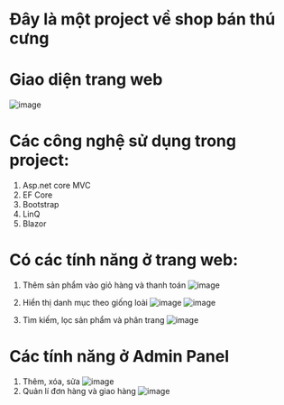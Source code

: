 # Đây là một project về shop bán thú cưng
# Giao diện trang web
![image](https://user-images.githubusercontent.com/72543241/169776146-51f09922-9678-4d1b-b173-3f446c87fdbc.png)
# Các công nghệ sử dụng trong project:
1. Asp.net core MVC
2. EF Core
3. Bootstrap
4. LinQ
5. Blazor
# Có các tính năng ở trang web:
1. Thêm sản phẩm vào giỏ hàng và thanh toán
![image](https://user-images.githubusercontent.com/72543241/169777098-8aa0862d-2021-4730-85d2-303b8d9fad12.png)

2. Hiển thị danh mục theo giống loài
![image](https://user-images.githubusercontent.com/72543241/169779590-ca5af512-6212-4dde-82d3-2404b1875289.png)
![image](https://user-images.githubusercontent.com/72543241/169779809-ece7501d-a503-457b-8534-922cc731c2f9.png)

3. Tìm kiếm, lọc sản phẩm và phân trang
![image](https://user-images.githubusercontent.com/72543241/173008757-874bb1c0-d95b-4763-a55a-3a29cd7a5118.png)

# Các tính năng ở Admin Panel
1. Thêm, xóa, sửa
![image](https://user-images.githubusercontent.com/72543241/173009048-635b753b-55c5-40ed-bc42-5cc4d753133f.png)
2. Quản lí đơn hàng và giao hàng
![image](https://user-images.githubusercontent.com/72543241/173009674-dad88ae4-c153-490a-b78d-90d9f9b2c48d.png)
